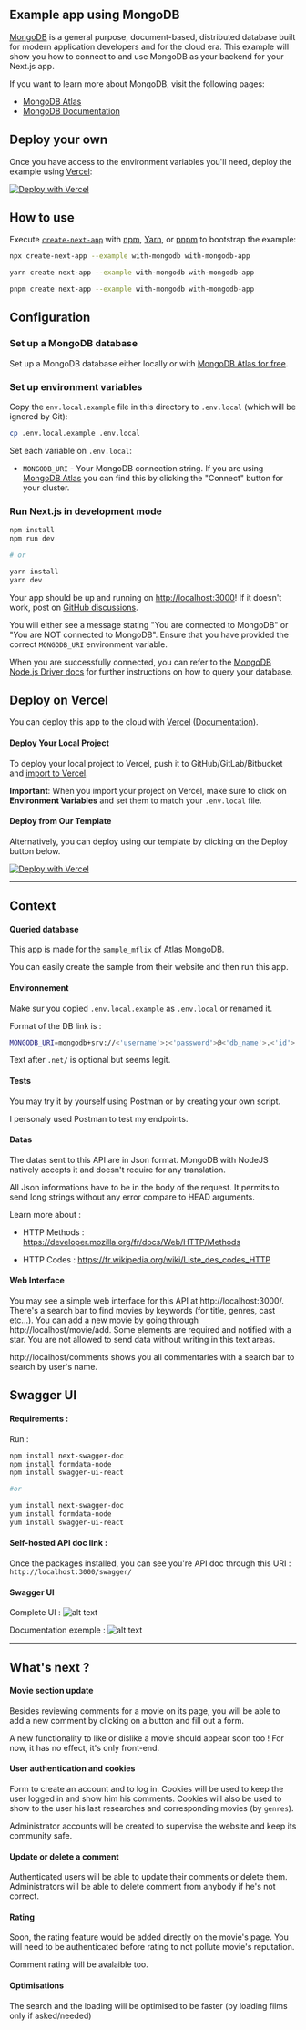 ## Example app using MongoDB

[MongoDB](https://www.mongodb.com/) is a general purpose, document-based, distributed database built for modern application developers and for the cloud era. This example will show you how to connect to and use MongoDB as your backend for your Next.js app.

If you want to learn more about MongoDB, visit the following pages:

- [MongoDB Atlas](https://mongodb.com/atlas)
- [MongoDB Documentation](https://docs.mongodb.com/)

## Deploy your own

Once you have access to the environment variables you'll need, deploy the example using [Vercel](https://vercel.com?utm_source=github&utm_medium=readme&utm_campaign=next-example):

[![Deploy with Vercel](https://vercel.com/button)](https://vercel.com/new/clone?project-name=with-mongodb&repository-name=with-mongodb&repository-url=https%3A%2F%2Fgithub.com%2Fvercel%2Fnext.js%2Ftree%2Fcanary%2Fexamples%2Fwith-mongodb&integration-ids=oac_jnzmjqM10gllKmSrG0SGrHOH)

## How to use

Execute [`create-next-app`](https://github.com/vercel/next.js/tree/canary/packages/create-next-app) with [npm](https://docs.npmjs.com/cli/init), [Yarn](https://yarnpkg.com/lang/en/docs/cli/create/), or [pnpm](https://pnpm.io) to bootstrap the example:

```bash
npx create-next-app --example with-mongodb with-mongodb-app
```

```bash
yarn create next-app --example with-mongodb with-mongodb-app
```

```bash
pnpm create next-app --example with-mongodb with-mongodb-app
```

## Configuration

### Set up a MongoDB database

Set up a MongoDB database either locally or with [MongoDB Atlas for free](https://mongodb.com/atlas).

### Set up environment variables

Copy the `env.local.example` file in this directory to `.env.local` (which will be ignored by Git):

```bash
cp .env.local.example .env.local
```

Set each variable on `.env.local`:

- `MONGODB_URI` - Your MongoDB connection string. If you are using [MongoDB Atlas](https://mongodb.com/atlas) you can find this by clicking the "Connect" button for your cluster.

### Run Next.js in development mode

```bash
npm install
npm run dev

# or

yarn install
yarn dev
```

Your app should be up and running on [http://localhost:3000](http://localhost:3000)! If it doesn't work, post on [GitHub discussions](https://github.com/vercel/next.js/discussions).

You will either see a message stating "You are connected to MongoDB" or "You are NOT connected to MongoDB". Ensure that you have provided the correct `MONGODB_URI` environment variable.

When you are successfully connected, you can refer to the [MongoDB Node.js Driver docs](https://mongodb.github.io/node-mongodb-native/3.4/tutorials/collections/) for further instructions on how to query your database.

## Deploy on Vercel

You can deploy this app to the cloud with [Vercel](https://vercel.com?utm_source=github&utm_medium=readme&utm_campaign=next-example) ([Documentation](https://nextjs.org/docs/deployment)).

#### Deploy Your Local Project

To deploy your local project to Vercel, push it to GitHub/GitLab/Bitbucket and [import to Vercel](https://vercel.com/new?utm_source=github&utm_medium=readme&utm_campaign=next-example).

**Important**: When you import your project on Vercel, make sure to click on **Environment Variables** and set them to match your `.env.local` file.

#### Deploy from Our Template

Alternatively, you can deploy using our template by clicking on the Deploy button below.

[![Deploy with Vercel](https://vercel.com/button)](https://vercel.com/new/clone?project-name=with-mongodb&repository-name=with-mongodb&repository-url=https%3A%2F%2Fgithub.com%2Fvercel%2Fnext.js%2Ftree%2Fcanary%2Fexamples%2Fwith-mongodb&integration-ids=oac_jnzmjqM10gllKmSrG0SGrHOH)

--------------------

## Context

#### Queried database

This app is made for the `sample_mflix` of Atlas MongoDB.

You can easily create the sample from their website and then run this app.

#### Environnement

Make sur you copied `.env.local.example` as `.env.local` or renamed it.

Format of the DB link is :
```bash
MONGODB_URI=mongodb+srv://<'username'>:<'password'>@<'db_name'>.<'id'>.mongodb.net/?retryWrites=true&w=majority
```
Text after `.net/` is optional but seems legit.

#### Tests

You may try it by yourself using Postman or by creating your own script.

I personaly used Postman to test my endpoints.

#### Datas

The datas sent to this API are in Json format. MongoDB with NodeJS natively accepts it and doesn't require for any translation.

All Json informations have to be in the body of the request. It permits to send long strings without any error compare to HEAD arguments.

Learn more about :

 - HTTP Methods : https://developer.mozilla.org/fr/docs/Web/HTTP/Methods

 - HTTP Codes : https://fr.wikipedia.org/wiki/Liste_des_codes_HTTP 

#### Web Interface

You may see a simple web interface for this API at http://localhost:3000/.
There's a search bar to find movies by keywords (for title, genres, cast etc...).
You can add a new movie by going through http://localhost/movie/add. Some elements are required and notified with a star. You are not allowed to send data without writing in this text areas. 

http://localhost/comments shows you all commentaries with a search bar to search by user's name.


## Swagger UI

#### Requirements :

Run :
```bash
npm install next-swagger-doc
npm install formdata-node
npm install swagger-ui-react

#or

yum install next-swagger-doc
yum install formdata-node
yum install swagger-ui-react
```

#### Self-hosted API doc link :

Once the packages installed, you can see you're API doc through this URI :
`http://localhost:3000/swagger/`

#### Swagger UI

Complete UI :
![alt text](https://github.com/skrylexx/POC_MongoDB_With_JS/blob/main/images/swagger_vue.png?raw=true)

Documentation exemple :
![alt text](https://github.com/skrylexx/POC_MongoDB_With_JS/blob/main/images/api_call.png?raw=true)

----------------------

## What's next ?

#### Movie section update

Besides reviewing comments for a movie on its page, you will be able to add a new comment by clicking on a button and fill out a form.

A new functionality to like or dislike a movie should appear soon too ! For now, it has no effect, it's only front-end.

#### User authentication and cookies

Form to create an account and to log in. Cookies will be used to keep the user logged in and show him his comments.
Cookies will also be used to show to the user his last researches and corresponding movies (by `genres`).

Administrator accounts will be created to supervise the website and keep its community safe.

#### Update or delete a comment

Authenticated users will be able to update their comments or delete them. Administrators will be able to delete comment from anybody if he's not correct.

#### Rating

Soon, the rating feature would be added directly on the movie's page. You will need to be authenticated before rating to not pollute movie's reputation.

Comment rating will be avalaible too.

#### Optimisations

The search and the loading will be optimised to be faster (by loading films only if asked/needed)